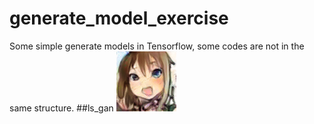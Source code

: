 # generate_model_exercise
Some simple generate models in Tensorflow, some codes are not in the same structure.
##ls_gan
![image](https://github.com/czzyyy/generate_model_exercise/blob/master/gan/ls_gan/7generate.png)
